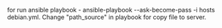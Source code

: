 for run ansible playbook - ansible-playbook --ask-become-pass -i hosts debian.yml. Change "path_source" in playbook for copy file to server.

